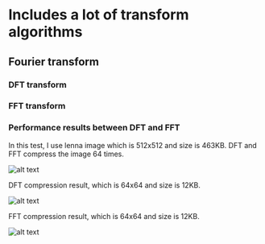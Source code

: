 # Includes a lot of transform algorithms
## Fourier transform
### DFT transform
### FFT transform
### Performance results between DFT and FFT
In this test, I use lenna image which is 512x512 and size is 463KB.
DFT and FFT compress the image 64 times.

![alt text](https://github.com/Andy-Gong/transforms/blob/master/src/main/resources/Lenna_color.png)

DFT compression result, which is 64x64 and size is 12KB.

![alt text](https://github.com/Andy-Gong/transforms/blob/master/DFTCompressLenna.png)

FFT compression result, which is 64x64 and size is 12KB.

![alt text](https://github.com/Andy-Gong/transforms/blob/master/FFTCompressLenna.png)






